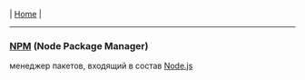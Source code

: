 | [Home](../README.md) |

- - - - - - - - - - - - - - - - - - - - - - - - - - - - - - - - - - - - - - - -
### [NPM][npm] (Node Package Manager)  
  менеджер пакетов, входящий в состав [Node.js][npm_1]  

[npm]: https://www.npmjs.com/ "NPM"
[npm_1]: https://nodejs.org/en/ "Node.js"